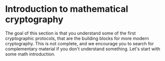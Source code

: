 # Introduction to mathematical cryptography
The goal of this section is that you understand some of the first cryptographic protocols, that are the building blocks for more modern cryptography. This is not complete, and we encourage you to search for complementary material if you don't understand something. Let's start with some math introduction.
